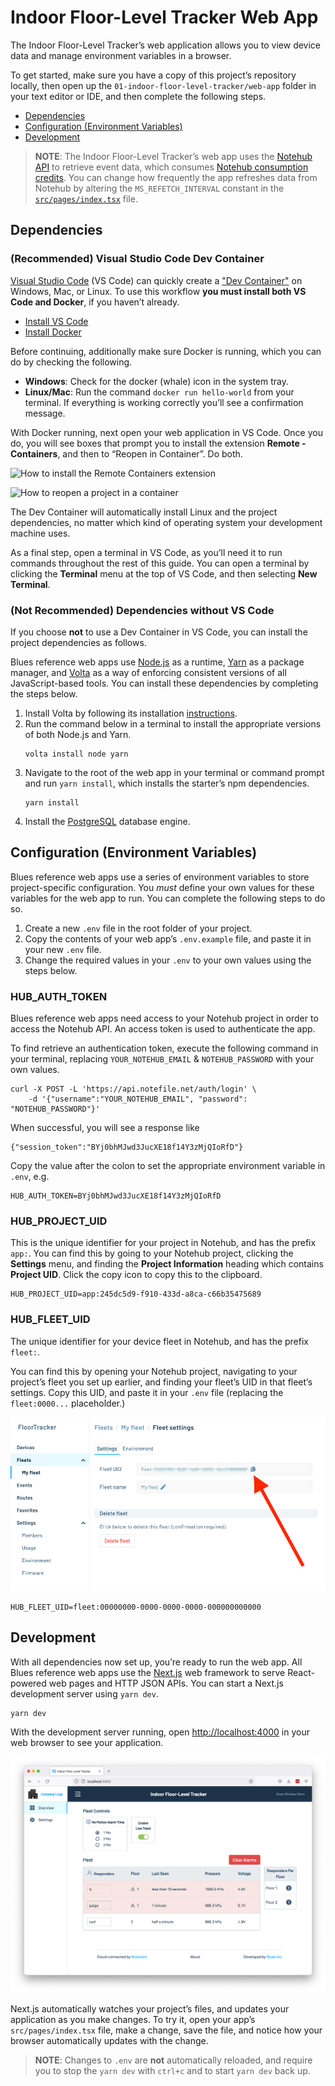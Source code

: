 # Indoor Floor-Level Tracker Web App

The Indoor Floor-Level Tracker’s web application allows you to view device data and 
manage environment variables in a browser.

To get started, make sure you have a copy of this project’s repository locally,
then open up the `01-indoor-floor-level-tracker/web-app` folder in your text editor or
IDE, and then complete the following steps.

- [Dependencies](#dependencies)
- [Configuration (Environment Variables)](#configuration-environment-variables)
- [Development](#development)

> **NOTE**: The Indoor Floor-Level Tracker’s web app uses the [Notehub API](https://dev.blues.io/guides-and-tutorials/using-the-notehub-api/)
to retrieve event data, which consumes [Notehub consumption credits](https://blues.io/pricing/).
You can change how frequently the app refreshes data from Notehub by altering
the `MS_REFETCH_INTERVAL` constant in the [`src/pages/index.tsx`](src/pages/index.tsx)
file.

## Dependencies

### (Recommended) Visual Studio Code Dev Container

[Visual Studio Code](https://code.visualstudio.com/) (VS Code) can quickly create a
["Dev Container"](https://code.visualstudio.com/docs/remote/containers) on Windows,
Mac, or Linux. To use this workflow **you must install both VS Code and Docker**, if
you haven’t already.

- [Install VS Code](https://code.visualstudio.com/)
- [Install Docker](https://docs.docker.com/get-docker/)

Before continuing, additionally make sure Docker is running, which you can do by
checking the following.

- **Windows**: Check for the docker (whale) icon in the system tray.
- **Linux/Mac**: Run the command `docker run hello-world` from your terminal. If everything
is working correctly you’ll see a confirmation message.

With Docker running, next open your web application in VS Code. Once you do, you will see
boxes that prompt you to install the extension **Remote - Containers**, and then to “Reopen
in Container”. Do both.

![How to install the Remote Containers extension](https://user-images.githubusercontent.com/544280/189387596-a7c2ed85-7470-49a2-b5ee-a08e594297f2.png)

![How to reopen a project in a container](https://user-images.githubusercontent.com/544280/189387610-2fd114ed-4bfb-43df-8d18-aea04540e61f.png)

The Dev Container will automatically install Linux and the project dependencies,
no matter which kind of operating system your development machine uses.

As a final step, open a terminal in VS Code, as you’ll need it to run commands
throughout the rest of this guide. You can open a terminal by clicking the
**Terminal** menu at the top of VS Code, and then selecting **New Terminal**.

### (Not Recommended) Dependencies without VS Code

If you choose **not** to use a Dev Container in VS Code, you can install the
project dependencies as follows.

Blues reference web apps use [Node.js](https://nodejs.org/en/) as a
runtime, [Yarn](https://yarnpkg.com/) as a package manager, and
[Volta](https://volta.sh/) as a way of enforcing consistent versions of all
JavaScript-based tools. You can install these dependencies by completing the
steps below.

1. Install Volta by following its installation
   [instructions](https://docs.volta.sh/guide/getting-started).
2. Run the command below in a terminal to install the appropriate versions of
   both Node.js and Yarn.
   ```
   volta install node yarn
   ```
3. Navigate to the root of the web app in your terminal or
   command prompt and run `yarn install`, which installs the starter’s npm
   dependencies.
   ```
   yarn install
   ```
4. Install the [PostgreSQL](https://www.postgresql.org/download/) database engine.

## Configuration (Environment Variables)

Blues reference web apps use a series of environment variables to store
project-specific configuration. You _must_ define your own values for these
variables for the web app to run. You can complete the following
steps to do so.

1. Create a new `.env` file in the root folder of your project.
1. Copy the contents of your web app’s `.env.example` file, and paste
it in your new `.env` file.
1. Change the required values in your `.env` to your own values using the steps
   below.

### HUB_AUTH_TOKEN

Blues reference web apps need access to your Notehub project in order to
access the Notehub API. An access token is used to authenticate the app.

To find retrieve an authentication token, execute the following command in your
terminal, replacing `YOUR_NOTEHUB_EMAIL` & `NOTEHUB_PASSWORD` with your own values.

```
curl -X POST -L 'https://api.notefile.net/auth/login' \
    -d '{"username":"YOUR_NOTEHUB_EMAIL", "password": "NOTEHUB_PASSWORD"}'
```

When successful, you will see a response like

```
{"session_token":"BYj0bhMJwd3JucXE18f14Y3zMjQIoRfD"}
```

Copy the value after the colon to set the appropriate environment variable in `.env`, e.g.

```
HUB_AUTH_TOKEN=BYj0bhMJwd3JucXE18f14Y3zMjQIoRfD
```

### HUB_PROJECT_UID

This is the unique identifier for your project in Notehub, and has the prefix `app:`.
You can find this by going to your Notehub project, clicking the **Settings** menu,
and finding the **Project Information** heading which contains **Project UID**. Click
the copy icon to copy this to the clipboard.

```
HUB_PROJECT_UID=app:245dc5d9-f910-433d-a8ca-c66b35475689
```

### HUB_FLEET_UID

The unique identifier for your device fleet in Notehub, and has the prefix `fleet:`.

You can find this by opening your Notehub project, navigating to your project’s
fleet you set up earlier, and finding your fleet’s UID in that fleet’s settings.
Copy this UID, and paste it in your `.env` file (replacing the `fleet:0000...`
placeholder.)

![Location of the fleet UID in Notehub](../images/notehub-fleet-uid.png)

```
HUB_FLEET_UID=fleet:00000000-0000-0000-0000-000000000000
```

## Development

With all dependencies now set up, you’re ready to run the web app. All Blues reference
web apps use the [Next.js](https://nextjs.org/) web
framework to serve React-powered web pages and HTTP JSON APIs. You can start a
Next.js development server using `yarn dev`.

```
yarn dev
```

With the development server running, open <http://localhost:4000> in your web
browser to see your application.

![The display of the final web app](../images/web-app-display.png)

Next.js automatically watches your project’s files, and updates your application
as you make changes. To try it, open your app’s `src/pages/index.tsx` file, make
a change, save the file, and notice how your browser automatically updates with
the change.

> **NOTE**: Changes to `.env` are **not** automatically reloaded, and require you
to stop the `yarn dev` with `ctrl+c` and to start `yarn dev` back up.

